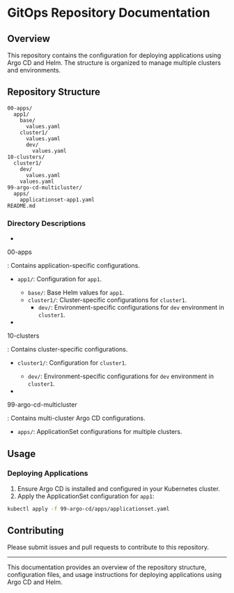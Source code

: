 # GitOps Repository Documentation

## Overview

This repository contains the configuration for deploying applications using Argo CD and Helm. The structure is organized to manage multiple clusters and environments.

## Repository Structure

```
00-apps/
  app1/
    base/
      values.yaml
    cluster1/
      values.yaml    
      dev/
        values.yaml
10-clusters/
  cluster1/
    dev/
      values.yaml
    values.yaml
99-argo-cd-multicluster/
  apps/
    applicationset-app1.yaml
README.md
```

### Directory Descriptions

- 

00-apps

: Contains application-specific configurations.
  - `app1/`: Configuration for `app1`.
    - `base/`: Base Helm values for `app1`.
    - `cluster1/`: Cluster-specific configurations for `cluster1`.
      - `dev/`: Environment-specific configurations for `dev` environment in `cluster1`.

- 

10-clusters

: Contains cluster-specific configurations.
  - `cluster1/`: Configuration for `cluster1`.
    - `dev/`: Environment-specific configurations for `dev` environment in `cluster1`.

- 

99-argo-cd-multicluster

: Contains multi-cluster Argo CD configurations.
  - `apps/`: ApplicationSet configurations for multiple clusters.

## Usage

### Deploying Applications

1. Ensure Argo CD is installed and configured in your Kubernetes cluster.
2. Apply the ApplicationSet configuration for `app1`:

```sh
kubectl apply -f 99-argo-cd/apps/applicationset.yaml
```

## Contributing

Please submit issues and pull requests to contribute to this repository.

---

This documentation provides an overview of the repository structure, configuration files, and usage instructions for deploying applications using Argo CD and Helm.